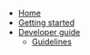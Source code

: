 <!-- docs/_sidebar.md -->

* [Home](/)
* [Getting started](/getting-started.md)
* [Developer guide](/developer-guide/)
    * [Guidelines](/developer-guide/guidelines.md)